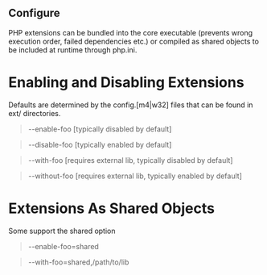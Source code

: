 Configure
---------

PHP extensions can be bundled into the core executable (prevents wrong execution order, failed dependencies etc.) or compiled as shared objects to be included at runtime through php.ini.

Enabling and Disabling Extensions
=============================

Defaults are determined by the config.[m4|w32] files that can be found in ext/<name> directories.

> --enable-foo [typically disabled by default]

> --disable-foo [typically enabled by default]

> --with-foo [requires external lib, typically disabled by default]

> --without-foo [requires external lib, typically enabled by default]

Extensions As Shared Objects
============================

Some support the shared option

> --enable-foo=shared

> --with-foo=shared,/path/to/lib
